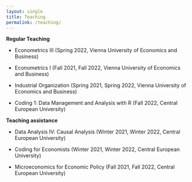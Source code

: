 ```yaml
---
layout: single
title: Teaching
permalink: /teaching/
---
```


**Regular Teaching**

- Econometrics III (Spring 2022, Vienna University of Economics and Business)

- Econometrics I (Fall 2021, Fall 2022, Vienna University of Economics and Business)

- Industrial Organization (Spring 2021, Spring 2022, Vienna University of Economics and Business)

- Coding 1: Data Management and Analysis with R (Fall 2022, Central European University)

**Teaching assistance**

- Data Analysis IV: Causal Analysis (Winter 2021, Winter 2022, Central European University)

- Coding for Economists (Winter 2021, Winter 2022, Central European University)

- Microeconomics for Economic Policy (Fall 2021, Fall 2022, Central European University)

